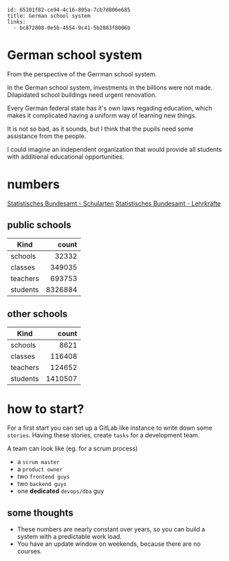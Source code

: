 ```
id: 65101f82-ce94-4c16-895a-7cb7d806e685
title: German school system
links:
  - bc872808-0e5b-4554-9c41-5b2883f8006b
```
# German school system

From the perspective of the Gerrman school system.

In the German school system, investments in the billions were not made.
Dilapidated school buildings need urgent renovation.

Every German federal state has it's own laws regading education, 
which makes it complicated having a uniform way of learning new things.

It is not so bad, as it sounds, but I think that the pupils need some 
assistance from the people.

I could imagine an independent organization that would provide all 
students with additional educational opportunities.

# numbers

[Statistisches Bundesamt - Schularten][1]
[Statistisches Bundesamt - Lehrkräfte][2]

## public schools

| Kind           | count    |
| -------------- | -------: |
| schools        | 32332    |
| classes        | 349035   |
| teachers       | 693753   |
| students       | 8326884  |

## other schools

| Kind           | count    |
| -------------- | -------: |
| schools        | 8621     |
| classes        | 116408   |
| teachers       | 124652   |
| students       | 1410507  |

# how to start?

For a first start you can set up a GitLab like instance to write down some `stories`.
Having these stories, create `tasks` for a development team.

A team can look like (eg. for a scrum process)

* a `scrum master`
* a `product owner`
* two `frontend guys`
* two `backend guys`
* one **dedicated** `devops/dba` guy

## some thoughts

* These numbers are nearly constant over years, so you can build a system with a predictable work load.
* You have an update window on weekends, because there are no courses.

[1]: https://www.destatis.de/DE/Themen/Gesellschaft-Umwelt/Bildung-Forschung-Kultur/Schulen/Tabellen/allgemeinbildende-beruflicheschulen-schularten.html
[2]: https://www.destatis.de/DE/Themen/Gesellschaft-Umwelt/Bildung-Forschung-Kultur/Schulen/Tabellen/allgemeinbildende-beruflicheschulen-lehrkraefte.html
